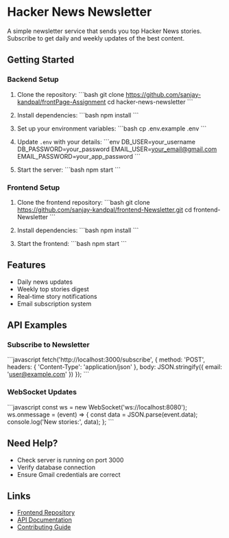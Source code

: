 # Hacker News Newsletter

A simple newsletter service that sends you top Hacker News stories. Subscribe to get daily and weekly updates of the best content.

## Getting Started

### Backend Setup

1. Clone the repository:
\```bash
git clone https://github.com/sanjay-kandpal/frontPage-Assignment
cd hacker-news-newsletter
\```

2. Install dependencies:
\```bash
npm install
\```

3. Set up your environment variables:
\```bash
cp .env.example .env
\```

4. Update `.env` with your details:
\```env
DB_USER=your_username
DB_PASSWORD=your_password
EMAIL_USER=your_email@gmail.com
EMAIL_PASSWORD=your_app_password
\```

5. Start the server:
\```bash
npm start
\```

### Frontend Setup

1. Clone the frontend repository:
\```bash
git clone https://github.com/sanjay-kandpal/frontend-Newsletter.git
cd frontend-Newsletter
\```

2. Install dependencies:
\```bash
npm install
\```

3. Start the frontend:
\```bash
npm start
\```

## Features

- Daily news updates
- Weekly top stories digest
- Real-time story notifications
- Email subscription system

## API Examples

### Subscribe to Newsletter
\```javascript
fetch('http://localhost:3000/subscribe', {
    method: 'POST',
    headers: { 'Content-Type': 'application/json' },
    body: JSON.stringify({ email: 'user@example.com' })
});
\```

### WebSocket Updates
\```javascript
const ws = new WebSocket('ws://localhost:8080');
ws.onmessage = (event) => {
    const data = JSON.parse(event.data);
    console.log('New stories:', data);
};
\```

## Need Help?

- Check server is running on port 3000
- Verify database connection
- Ensure Gmail credentials are correct

## Links

- [Frontend Repository](https://github.com/sanjay-kandpal/frontend-Newsletter)
- [API Documentation](./docs/api.md)
- [Contributing Guide](./CONTRIBUTING.md)